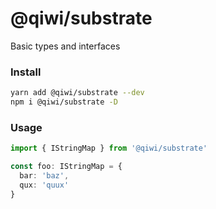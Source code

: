 # @qiwi/substrate
Basic types and interfaces

### Install
```bash
yarn add @qiwi/substrate --dev
npm i @qiwi/substrate -D
```

### Usage
```typescript
import { IStringMap } from '@qiwi/substrate'

const foo: IStringMap = {
  bar: 'baz',
  qux: 'quux'
} 
```